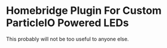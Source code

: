 # Homebridge Plugin For Custom ParticleIO Powered LEDs

This probably will not be too useful to anyone else.
